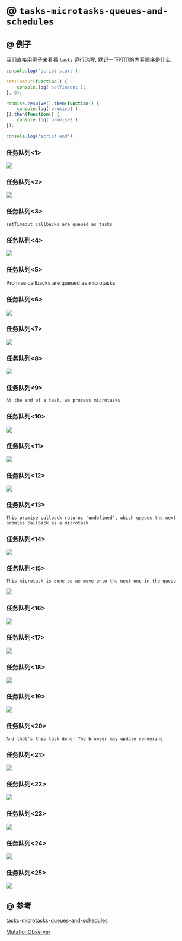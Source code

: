 # @ `tasks-microtasks-queues-and-schedules`

## @ 例子

我们直接用例子来看看 `tasks` 运行流程, 默记一下打印的内容顺序是什么.
```javascript
console.log('script start');

setTimeout(function() {
    console.log('setTimeout');
}, 0);

Promise.resolve().then(function() {
    console.log('promise1');
}).then(function() {
    console.log('promise2');
});

console.log('script end');
```

### 任务队列<1>

![](/images/tasks-01-03-001.jpg)

### 任务队列<2>

![](/images/tasks-01-03-002.jpg)

### 任务队列<3>

```
setTimeout callbacks are queued as tasks
```

### 任务队列<4>

![](/images/tasks-01-03-003.jpg)

### 任务队列<5>

Promise callbacks are queued as microtasks

### 任务队列<6>


![](/images/tasks-01-03-004.jpg)

### 任务队列<7>


![](/images/tasks-01-03-005.jpg)

### 任务队列<8>


![](/images/tasks-01-03-006.jpg)

### 任务队列<9>

```
At the end of a task, we process microtasks
```

### 任务队列<10>

![](/images/tasks-01-03-007.jpg)  

### 任务队列<11>


![](/images/tasks-01-03-008.jpg)  

### 任务队列<12>


![](/images/tasks-01-03-009.jpg)

### 任务队列<13>

```
This promise callback returns 'undefined', which queues the next promise callback as a microtask
```

### 任务队列<14>


![](/images/tasks-01-03-0010.jpg)

### 任务队列<15>

```
This microtask is done so we move onto the next one in the queue
```


![](/images/tasks-01-03-0011.jpg)


### 任务队列<16>

![](/images/tasks-01-03-0012.jpg)

### 任务队列<17>


![](/images/tasks-01-03-0013.jpg)

### 任务队列<18>


![](/images/tasks-01-03-0014.jpg)

### 任务队列<19>


![](/images/tasks-01-03-0015.jpg)

### 任务队列<20>

```
And that's this task done! The browser may update rendering
```

### 任务队列<21>


![](/images/tasks-01-03-0016.jpg)

### 任务队列<22>


![](/images/tasks-01-03-0017.jpg)

### 任务队列<23>


![](/images/tasks-01-03-0018.jpg)

### 任务队列<24>


![](/images/tasks-01-03-0019.jpg)

### 任务队列<25>


![](/images/tasks-01-03-0020.jpg)


## @ 参考

[tasks-microtasks-queues-and-schedules](https://jakearchibald.com/2015/tasks-microtasks-queues-and-schedules/)

[MutationObserver](https://developer.mozilla.org/zh-CN/docs/Web/API/MutationObserver)
